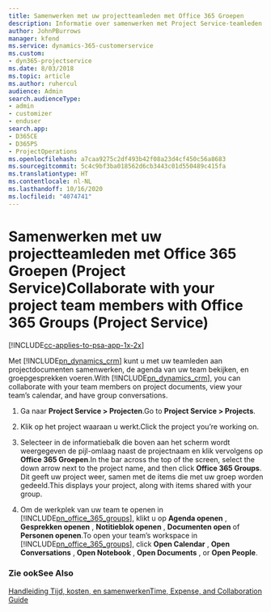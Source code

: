 ```yaml
---
title: Samenwerken met uw projectteamleden met Office 365 Groepen
description: Informatie over samenwerken met Project Service-teamleden via Office 365 Groepen
author: JohnPBurrows
manager: kfend
ms.service: dynamics-365-customerservice
ms.custom:
- dyn365-projectservice
ms.date: 8/03/2018
ms.topic: article
ms.author: ruhercul
audience: Admin
search.audienceType:
- admin
- customizer
- enduser
search.app:
- D365CE
- D365PS
- ProjectOperations
ms.openlocfilehash: a7caa9275c2df493b42f08a23d4cf450c56a8683
ms.sourcegitcommit: 5c4c9bf3ba018562d6cb3443c01d550489c415fa
ms.translationtype: HT
ms.contentlocale: nl-NL
ms.lasthandoff: 10/16/2020
ms.locfileid: "4074741"
---
```

# <a name="collaborate-with-your-project-team-members-with-office-365-groups-project-service"></a><span data-ttu-id="264ba-103">Samenwerken met uw projectteamleden met Office 365 Groepen (Project Service)</span><span class="sxs-lookup"><span data-stu-id="264ba-103">Collaborate with your project team members with Office 365 Groups (Project Service)</span></span>

[!INCLUDE[cc-applies-to-psa-app-1x-2x](../includes/cc-applies-to-psa-app-1x-2x.md)]

<span data-ttu-id="264ba-104">Met [!INCLUDE[pn_dynamics_crm](../includes/pn-dynamics-crm.md)] kunt u met uw teamleden aan projectdocumenten samenwerken, de agenda van uw team bekijken, en groepgesprekken voeren.</span><span class="sxs-lookup"><span data-stu-id="264ba-104">With [!INCLUDE[pn_dynamics_crm](../includes/pn-dynamics-crm.md)], you can collaborate with your team members on project documents, view your team’s calendar, and have group conversations.</span></span>  
  
1. <span data-ttu-id="264ba-105">Ga naar **Project Service > Projecten**.</span><span class="sxs-lookup"><span data-stu-id="264ba-105">Go to **Project Service > Projects**.</span></span>  
  
2. <span data-ttu-id="264ba-106">Klik op het project waaraan u werkt.</span><span class="sxs-lookup"><span data-stu-id="264ba-106">Click the project you’re working on.</span></span>  
  
3. <span data-ttu-id="264ba-107">Selecteer in de informatiebalk die boven aan het scherm wordt weergegeven de pijl-omlaag naast de projectnaam en klik vervolgens op **Office 365 Groepen**.</span><span class="sxs-lookup"><span data-stu-id="264ba-107">In the bar across the top of the screen, select the down arrow next to the project name, and then click **Office 365 Groups**.</span></span> <span data-ttu-id="264ba-108">Dit geeft uw project weer, samen met de items die met uw groep worden gedeeld.</span><span class="sxs-lookup"><span data-stu-id="264ba-108">This displays your project, along with items shared with your group.</span></span>  
  
4. <span data-ttu-id="264ba-109">Om de werkplek van uw team te openen in [!INCLUDE[pn_office_365_groups](../includes/pn-office-365-groups.md)], klikt u op **Agenda openen** , **Gesprekken openen** , **Notitieblok openen** , **Documenten open** of **Personen openen**.</span><span class="sxs-lookup"><span data-stu-id="264ba-109">To open your team’s workspace in [!INCLUDE[pn_office_365_groups](../includes/pn-office-365-groups.md)], click **Open Calendar** , **Open Conversations** , **Open Notebook** , **Open Documents** , or **Open People**.</span></span>  
  
### <a name="see-also"></a><span data-ttu-id="264ba-110">Zie ook</span><span class="sxs-lookup"><span data-stu-id="264ba-110">See Also</span></span>  
 [<span data-ttu-id="264ba-111">Handleiding Tijd, kosten, en samenwerken</span><span class="sxs-lookup"><span data-stu-id="264ba-111">Time, Expense, and Collaboration Guide</span></span>](../psa/time-expense-collaboration-guide.md)
